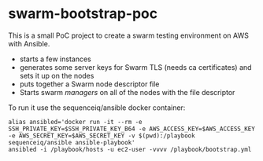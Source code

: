 # swarm-bootstrap-poc

This is a small PoC project to create a swarm testing environment on AWS with Ansible.
- starts a few instances
- generates some server keys for Swarm TLS (needs ca certificates) and sets it up on the nodes
- puts together a Swarm node descriptor file
- Starts swarm *managers* on all of the nodes with the file descriptor

To run it use the sequenceiq/ansible docker container:
```
alias ansibled='docker run -it --rm -e SSH_PRIVATE_KEY=$SSH_PRIVATE_KEY_B64 -e AWS_ACCESS_KEY=$AWS_ACCESS_KEY -e AWS_SECRET_KEY=$AWS_SECRET_KEY -v $(pwd):/playbook sequenceiq/ansible ansible-playbook'
ansibled -i /playbook/hosts -u ec2-user -vvvv /playbook/bootstrap.yml  
```
